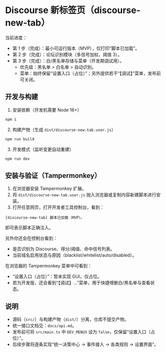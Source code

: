 # Discourse 新标签页（discourse-new-tab）

当前进度：
- 第 1 步（完成）：最小可运行版本（MVP），仅打印“脚本已加载”。
- 第 2 步（完成）：论坛识别模块（多信号加权，阈值 3）。
- 第 3 步（完成）：白/黑名单存储与菜单（开发期调试用）。
  - 优先级：黑名单 > 白名单 > 自动识别。
  - 菜单：始终保留“设置入口（占位）”；另外提供若干“【调试】”菜单，发布前可关闭。

## 开发与构建

1. 安装依赖（开发机需要 Node 16+）

```bash
npm i
```

2. 构建产物（生成 `dist/discourse-new-tab.user.js`）

```bash
npm run build
```

3. 开发模式（监听变更自动重建）

```bash
npm run dev
```

## 安装与验证（Tampermonkey）

1. 在浏览器安装 Tampermonkey 扩展。
2. 将 `dist/discourse-new-tab.user.js` 抛入浏览器或复制内容新建脚本进行安装。
3. 打开任意网页，打开开发者工具控制台，看到：

```
[discourse-new-tab] 脚本已加载（MVP）。
```

即可表示脚本正确注入。

另外你还会在控制台看到：
- 是否识别为 Discourse、得分/阈值、命中信号列表。
- 当前域名启用状态与原因（blacklist/whitelist/auto/disabled）。

在浏览器的 Tampermonkey 菜单中可看到：
- “设置入口（占位）”：暂未实现 GUI，仅占位。
- 若为开发版，还会看到“【调试】…”菜单，用于快捷增删白/黑名单与查看状态。

## 说明

- 源码（`src/`）与构建产物（`dist/`）分离，仓库不提交产物。
- 统一接口文档见：`docs/api.md`。
- 发布前可将 `src/main.ts` 中 `DEV_MENUS` 设为 `false`，仅保留“设置入口（占位）”。
- 后续步骤将逐条实现“统一决策中心 → 事件接入 → 各类规则 → 设置界面”。
